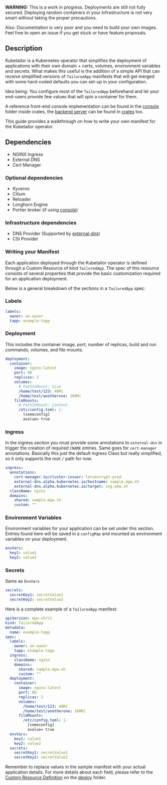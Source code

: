 **WARNING:** This is a work in progress.
Deployments are still not fully secured. Deploying random containers in your infrastructure is not very smart without taking the proper precautions.

Also:
Documentation is very poor and you need to build your own images.
Feel free to open an issue if you get stuck or have feature proposals.

## Description

Kubetailor is a Kubernetes operator that simplifies the deployment of applications with their own domain + certs, volumes, environment variables and secrets.
What makes this useful is the addition of a simple API that can receive simplified versions of `TailoredApp` manifests that will get merged with some hard-coded defaults you can set-up in your configuration.

Idea being: You configure most of the `TailoredApp` beforehand and let your end-users provide few values that will spin a container for them.

A reference front-end console implementation can be found in the [console](./crates/console) folder inside crates, the [backend server](./crates/server) can be found in [crates](./crates) too.

This guide provides a walkthrough on how to write your own manifest for the Kubetailor operator.

## Dependencies

- NGINX Ingress
- External DNS
- Cert Manager

### Optional dependencies

- Kyverno
- Cilium
- Reloader
- Longhorn Engine
- Portier broker (if using [console](./crates/console))

### Infrastructure dependencies

- DNS Provider (Supported by [external-dns](https://github.com/kubernetes-sigs/external-dns/#status-of-providers))
- CSI Provider

### Writing your Manifest

Each application deployed through the Kubetailor operator is defined through a Custom Resource of kind `TailoredApp`.
The spec of this resource consists of several properties that provide the basic customization required for an application deployment.

Below is a general breakdown of the sections in a `TailoredApp` spec:

### Labels

```yaml
labels:
  owner: an-owner
  tapp: example-tapp
```

### Deployment

This includes the container image, port, number of replicas, build and run commands, volumes, and file mounts.

```yaml
deployment:
  container:
    image: nginx:latest
    port: 80
    replicas: 2
    volumes:
      # PathtoMount: Size
      /home/test/123: 40Mi
      /home/test/anotherone: 100Mi
    fileMounts:
      # PathToMount: Content
      /etc/config.toml: |-
        [someconfig]
        avalue= true
```

### Ingress

In the ingress section you must provide some annotations to `external-dns` in trigger the creation of required `CNAME` entries. Same goes for `cert-manager` annotations.
Basically this just the default ingress Class but really simplified, so it only supports the root `/` path for now.

```yaml
ingress:
  annotations:
    cert-manager.io/cluster-issuer: letsencrypt-prod
    external-dns.alpha.kubernetes.io/hostname: sample.mpw.sh
    external-dns.alpha.kubernetes.io/target: ing.pmw.sh
  className: nginx
  domains:
    shared: sample.mpw.sh
    custom: ""
```

### Environment Variables

Environment variables for your application can be set under this section.
Entries found here will be saved in a `configMap` and mounted as environment variables on your deployment.

```yaml
envVars:
  key1: value1
  key2: value2
```

### Secrets

Same as `EnvVars`

```yaml
secrets:
  secretKey1: secretValue1
  secretKey2: secretValue2
```

Here is a complete example of a `TailoredApp` manifest:

```yaml
apiVersion: mpw.sh/v1
kind: TailoredApp
metadata:
  name: example-tapp
spec:
  labels:
    owner: an-owner
    tapp: example-tapp
  ingress:
    className: nginx
    domains:
      shared: sample.mpw.sh
      custom: ""
  deployment:
    container:
      image: nginx:latest
      port: 80
      replicas: 2
      volumes:
        /home/test/123: 40Mi
        /home/test/anotherone: 100Mi
      fileMounts:
        /etc/config.toml: |-
          [someconfig]
          avalue= true
  envVars:
    key1: value1
    key2: value2
  secrets:
    secretKey1: secretValue1
    secretKey2: secretValue2
```

Remember to replace values in the sample manifest with your actual application details.
For more details about each field, please refer to the [Custom Resource Definition](./deploy/crd.yaml) on the [deploy](./deploy) folder.

